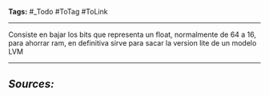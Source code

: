 **Tags:** #_Todo
#ToTag #ToLink 
- - -
Consiste en bajar los bits que representa un float, normalmente de 64 a 16, para ahorrar ram, 
en definitiva sirve para sacar la version lite de un modelo LVM

- - - 
## ***Sources:***

